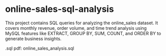# online-sales-sql-analysis
This project contains SQL queries for analyzing the online_sales dataset. It covers monthly revenue, order volume, and time trend analysis using MySQL features like EXTRACT, GROUP BY, SUM, COUNT, and ORDER BY to generate business insights.

 .sql pdf: online_sales_analysis.sql
